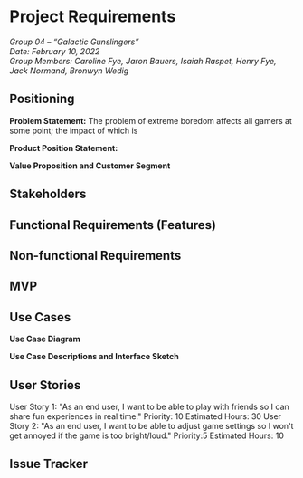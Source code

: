 
# Project Requirements

_Group 04 – “Galactic Gunslingers”\
Date: February 10, 2022\
Group Members: Caroline Fye, Jaron Bauers, Isaiah Raspet, Henry Fye, Jack Normand, Bronwyn Wedig_
## Positioning
**Problem Statement:**
The problem of extreme boredom affects all gamers at some point; the impact of which is 

**Product Position Statement:**

**Value Proposition and Customer Segment**

## Stakeholders

## Functional Requirements (Features)

## Non-functional Requirements

## MVP

## Use Cases

**Use Case Diagram**

**Use Case Descriptions and Interface Sketch**

## User Stories
User Story 1: "As an end user, I want to be able to play with friends so I can share fun experiences in real time." Priority: 10 Estimated Hours: 30
User Story 2: "As an end user, I want to be able to adjust game settings so I won't get annoyed if the game is too bright/loud." Priority:5 Estimated Hours: 10

## Issue Tracker
